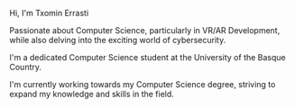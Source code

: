 Hi, I'm Txomin Errasti

Passionate about Computer Science, particularly in VR/AR Development, while also delving into the exciting world of cybersecurity.

I'm a dedicated Computer Science student at the University of the Basque Country.

I'm currently working towards my Computer Science degree, striving to expand my knowledge and skills in the field.
